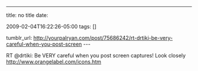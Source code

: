 ---
title: no title
date:

 2009-02-04T16:22:26-05:00 
tags:  []

tumblr_url:
http://yourpalryan.com/post/75686242/rt-drtiki-be-very-careful-when-you-post-screen
\-\--

RT \@drtiki: Be VERY careful when you post screen captures! Look closely
<http://www.orangelabel.com/icons.htm>
